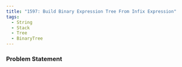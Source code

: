 ```yaml
---
title: "1597: Build Binary Expression Tree From Infix Expression"
tags:
  - String
  - Stack
  - Tree
  - BinaryTree
---
```

### Problem Statement

